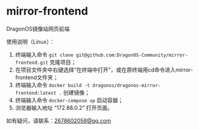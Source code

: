 # mirror-frontend
DragonOS镜像站网页前端

使用说明（Linux）：
1. 终端输入命令 `git clone git@github.com:DragonOS-Community/mirror-frontend.git` 克隆项目；
2. 在项目文件夹中右键选择“在终端中打开”，或在原终端用cd命令进入mirror-frontend文件夹；
3. 终端输入命令 `docker build -t dragonos/dragonos-mirror-frontend:latest .` 创建镜像；
4. 终端输入命令 `docker-compose up` 启动容器；
5. 浏览器输入地址 “172.88.0.2” 打开页面。

如有疑问，请联系：2678602058@qq.com
